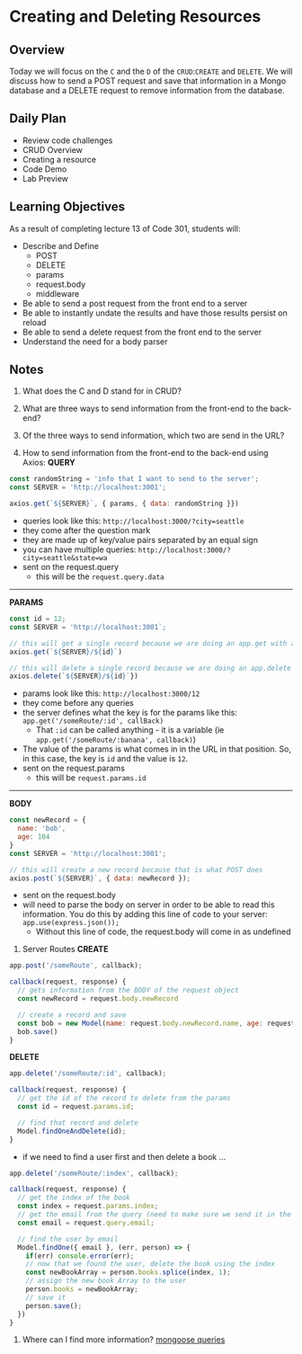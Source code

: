 # Creating and Deleting Resources

## Overview

Today we will focus on the `C` and the `D` of the `CRUD`:`CREATE` and `DELETE`. We will discuss how to send a POST request and save that information in a Mongo database and a DELETE request to remove information from the database.

## Daily Plan

- Review code challenges
- CRUD Overview
- Creating a resource
- Code Demo
- Lab Preview

## Learning Objectives

As a result of completing lecture 13 of Code 301, students will:

- Describe and Define
  - POST
  - DELETE
  - params
  - request.body
  - middleware
- Be able to send a post request from the front end to a server
- Be able to instantly undate the results and have those results persist on reload
- Be able to send a delete request from the front end to the server
- Understand the need for a body parser

## Notes

1. What does the C and D stand for in CRUD?

1. What are three ways to send information from the front-end to the back-end?

1. Of the three ways to send information, which two are send in the URL?

1. How to send information from the front-end to the back-end using Axios:
  **QUERY**

  ```javaScript
  const randomString = 'info that I want to send to the server';
  const SERVER = 'http://localhost:3001';

  axios.get(`${SERVER}`, { params, { data: randomString }})
  ```

  - queries look like this: `http://localhost:3000/?city=seattle`
  - they come after the question mark
  - they are made up of key/value pairs separated by an equal sign
  - you can have multiple queries: `http://localhost:3000/?city=seattle&state=wa`
  - sent on the request.query
    - this will be the `request.query.data`

------------------------

**PARAMS**

```javaScript
const id = 12;
const SERVER = 'http://localhost:3001`;

// this will get a single record because we are doing an app.get with an id
axios.get(`${SERVER}/${id}`)

// this will delete a single record because we are doing an app.delete with an id
axios.delete(`${SERVER}/${id}`})
```

- params look like this: `http://localhost:3000/12`
- they come before any queries
- the server defines what the key is for the params like this: `app.get('/someRoute/:id', callBack)`
  - That `:id` can be called anything - it is a variable (ie `app.get('/someRoute/:banana', callback)`)
- The value of the params is what comes in in the URL in that position. So, in this case, the key is `id` and the value is `12`. 
- sent on the request.params
  - this will be `request.params.id`

--------------------------

**BODY**

```javaScript
const newRecord = {
  name: 'bob',
  age: 104
}
const SERVER = 'http://localhost:3001';

// this will create a new record because that is what POST does
axios.post(`${SERVER}`, { data: newRecord });
```

- sent on the request.body
- will need to parse the body on server in order to be able to read this information. You do this by adding this line of code to your server: `app.use(express.json());`
  - Without this line of code, the request.body will come in as undefined

1. Server Routes
  **CREATE**
  ```javaScript
  app.post('/someRoute', callback);

  callback(request, response) {
    // gets information from the BODY of the request object
    const newRecord = request.body.newRecord

    // create a record and save
    const bob = new Model(name: request.body.newRecord.name, age: request.body.newRecord.age);
    bob.save()
  }
  ```

  **DELETE**
  ```javaScript
  app.delete('/someRoute/:id', callback);

  callback(request, response) {
    // get the id of the record to delete from the params
    const id = request.params.id;

    // find that record and delete
    Model.findOneAndDelete(id);
  }
  ```
  - if we need to find a user first and then delete a book ...

  ```javaScript
  app.delete('/someRoute/:index', callback);

  callback(request, response) {
    // get the index of the book
    const index = request.params.index;
    // get the email from the query (need to make sure we send it in the front-end)
    const email = request.query.email;

    // find the user by email
    Model.findOne({ email }, (err, person) => {
      if(err) console.error(err);
      // now that we found the user, delete the book using the index
      const newBookArray = person.books.splice(index, 1);
      // assign the new book Array to the user
      person.books = newBookArray;
      // save it
      person.save();
    })
  }
  ```

  1. Where can I find more information?
  [mongoose queries](https://mongoosejs.com/docs/api.html#model_Model.findOneAndDelete)
